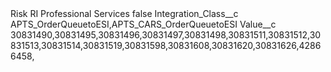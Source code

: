 <?xml version="1.0" encoding="UTF-8"?>
<CustomMetadata xmlns="http://soap.sforce.com/2006/04/metadata" xmlns:xsi="http://www.w3.org/2001/XMLSchema-instance" xmlns:xsd="http://www.w3.org/2001/XMLSchema">
    <label>Risk RI Professional Services</label>
    <protected>false</protected>
    <values>
        <field>Integration_Class__c</field>
        <value xsi:type="xsd:string">APTS_OrderQueuetoESI,APTS_CARS_OrderQueuetoESI</value>
    </values>
    <values>
        <field>Value__c</field>
        <value xsi:type="xsd:string">30831490,30831495,30831496,30831497,30831498,30831511,30831512,30831513,30831514,30831519,30831598,30831608,30831620,30831626,42866458,</value>
    </values>
</CustomMetadata>
